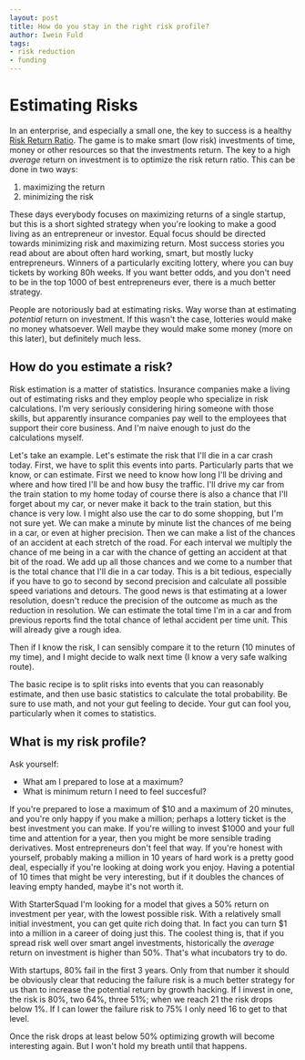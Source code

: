 ```yaml
---
layout: post
title: How do you stay in the right risk profile?
author: Iwein Fuld
tags:
- risk reduction
- funding
---
```


Estimating Risks
===============

In an enterprise, and especially a small one, the key to success is a healthy [Risk Return Ratio](http://www.investopedia.com/terms/r/riskrewardratio.asp). The game is to make smart (low risk) investments of time, money or other resources so that the investments return. The key to a high *average* return on investment is to optimize the risk return ratio. This can be done in two ways:

1. maximizing the return
2. minimizing the risk

These days everybody focuses on maximizing returns of a single startup, but this is a short sighted strategy when
you're looking to make a good living as an entrepreneur or investor. Equal focus should be directed towards minimizing
 risk and maximizing return. Most success stories you read about are about often hard working, smart, but mostly
 lucky entrepreneurs. Winners of a particularly exciting lottery, where you can buy tickets by working 80h weeks. If
 you want better odds, and you don't need to be in the top 1000 of best entrepreneurs ever, there is a much better strategy.

People are notoriously bad at estimating risks. Way worse than at estimating *potential* return on investment. If this
wasn't the case, lotteries would make no money whatsoever. Well maybe they would make some money (more on this later),
but definitely much less.

How do you estimate a risk?
--------------------
Risk estimation is a matter of statistics. Insurance companies make a living out of estimating risks and they employ people who specialize in risk calculations. I'm very seriously considering hiring someone with those skills, but apparently insurance companies pay well to the employees that support their core business. And I'm naive enough to just do the calculations myself.

Let's take an example. Let's estimate the risk that I'll die in a car crash today. First, we have to split this events into parts. Particularly parts that we know, or can estimate. First we need to know how long I'll be driving and where and how tired I'll be and how busy the traffic. I'll drive my car from the train station to my home today of course there is also a chance that I'll forget about my car, or never make it back to the train station, but this chance is very low. I might also use the car to do some shopping, but I'm not sure yet. We can make a minute by minute list the chances of me being in a car, or even at higher precision. Then we can make a list of the chances of an accident at each stretch of the road. For each interval we multiply the chance of me being in a car with the chance of getting an accident at that bit of the road. We add up all those chances and we come to a number that is the total chance that I'll die in a car today. This is a bit tedious, especially if you have to go to second by second precision and calculate all possible speed variations and detours. The good news is that estimating at a lower resolution, doesn't reduce the precision of the outcome as much as the reduction in resolution. We can estimate the total time I'm in a car and from previous reports find the total chance of lethal accident per time unit. This will already give a rough idea.

Then if I know the risk, I can sensibly compare it to the return (10 minutes of my time), and I might decide to walk next time (I know a very safe walking route).

The basic recipe is to split risks into events that you can reasonably estimate, and then use basic statistics to calculate the total probability. Be sure to use math, and not your gut feeling to decide. Your gut can fool you, particularly when it comes to statistics.

What is my risk profile?
----------------
Ask yourself:

- What am I prepared to lose at a maximum?
- What is minimum return I need to feel succesful?

If you're prepared to lose a maximum of $10 and a maximum of 20 minutes, and you're only happy if you make a million; perhaps a lottery ticket is the best investment you can make. If you're willing to invest $1000 and your full time and attention for a year, then you might be more sensible trading derivatives. Most entrepreneurs don't feel that way. If you're honest with yourself, probably making a million in 10 years of hard work is a pretty good deal, especially if you're looking at doing work you enjoy. Having a potential of 10 times that might be very interesting, but if it doubles the chances of leaving empty handed, maybe it's not worth it.

With StarterSquad I'm looking for a model that gives a 50% return on investment per year, with the lowest possible risk. With a relatively small initial investment, you can get quite rich doing that. In fact you can turn $1 into a million in a career of doing just this. The coolest thing is, that if you spread risk well over smart angel investments, historically the *average* return on investment is higher than 50%. That's what incubators try to do.

With startups, 80% fail in the first 3 years. Only from that number it should be obviously clear that reducing the failure risk is a much better strategy for us than to increase the potential return by growth hacking. If I invest in one, the risk is 80%, two 64%, three 51%; when we reach 21 the risk drops below 1%. If I can lower the failure risk to 75% I only need 16 to get to that level.

Once the risk drops at least below 50% optimizing growth will become interesting again. But I won't hold my breath until that happens.
